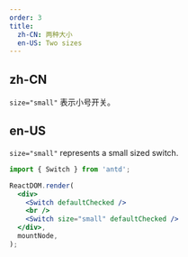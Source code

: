 ```yaml
---
order: 3
title:
  zh-CN: 两种大小
  en-US: Two sizes
---
```


## zh-CN

`size="small"` 表示小号开关。

## en-US

`size="small"` represents a small sized switch.

```jsx
import { Switch } from 'antd';

ReactDOM.render(
  <div>
    <Switch defaultChecked />
    <br />
    <Switch size="small" defaultChecked />
  </div>,
  mountNode,
);
```
